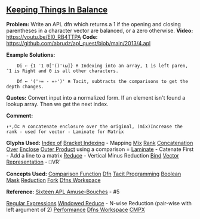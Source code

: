 ## [ Keeping Things In Balance](https://problems.tryapl.org/psets/2013.html?goto=P4_Keeping_Things_In_Balance)

**Problem:** Write an APL dfn which returns a 1 if the opening and closing parentheses in a character vector are balanced, or a zero otherwise.
**Video:** https://youtu.be/El0_RB4TTPA
**Code:** https://github.com/abrudz/apl_quest/blob/main/2013/4.apl

**Example Solutions:**
```APL
	Di ← {1 ¯1 0['()'⍳⍵]} ⍝ Indexing into an array, 1 is left paren, ¯1 is Right and 0 is all other characters. 
	
	Df ← '('∘= - =∘')' ⍝ Tacit, subtracts the comparisons to get the depth changes. 
```

**Quotes:**
Convert input into a normalized form. 
If an element isn't found a lookup array. Then we get the next index. 

**Comment:** 
```APL
↑⍤,⍥⊂ ⍝ concatenate enclosure over the original, (mix)Increase the rank - used for vector - Laminate for Matrix
```

**Glyphs Used:**
[Index of](https://aplwiki.com/wiki/Index_Of)
[Bracket Indexing](https://xpqz.github.io/learnapl/indexing.html#bracket-indexing)  - Mapping 
[Mix](https://aplwiki.com/wiki/Mix)
[Rank](https://aplwiki.com/wiki/Rank_(operator))
[Concatenation](https://aplwiki.com/wiki/Catenate)
[Over](https://aplwiki.com/wiki/Over)
[Enclose](https://aplwiki.com/wiki/Enclose)
[Outer Product](https://aplwiki.com/wiki/Outer_Product) using a comparison =
[Laminate](https://aplwiki.com/wiki/Catenate) - Catenate First - Add a line to a matrix
[Reduce](https://aplwiki.com/wiki/Reduce) - Vertical Minus Reduction
[Bind](https://aplwiki.com/wiki/Bind)
[Vector Representation](https://xpqz.github.io/cultivations/CodeManagement.html?highlight=vr#visual-representation-vr) - ⎕VR`


**Concepts Used:**
[Comparison Function](https://aplwiki.com/wiki/Comparison_function)
[Dfn](https://aplwiki.com/wiki/Dfn)
[Tacit Programming](https://aplwiki.com/wiki/Tacit_programming)
[Boolean Mask](https://aplwiki.com/wiki/Boolean)
[Reduction](https://aplwiki.com/wiki/Reduce)
[Fork](https://aplwiki.com/wiki/Train#3-trains)
[Dfns Workspace](https://aplwiki.com/wiki/Dfns_workspace)

**Reference:**
[Sixteen APL Amuse-Bouches](http://archive.vector.org.uk/art10501480) - #5


[Regular Expressions](https://xpqz.github.io/cultivations/Regex.html)
[Windowed Reduce](https://aplwiki.com/wiki/Windowed_Reduce) - N-wise Reduction (pair-wise with left argument of 2)
[Performance](https://aplwiki.com/wiki/Performance#Performant_usage)
[Dfns Workspace](https://aplwiki.com/wiki/Dfns_workspace)
[CMPX](http://dfns.dyalog.com/n_cmpx.htm)